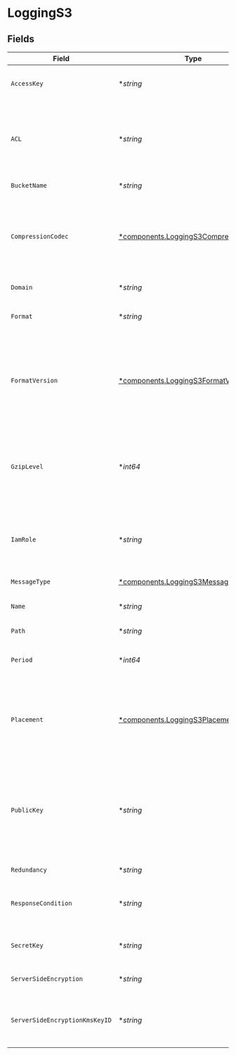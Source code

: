 # LoggingS3


## Fields

| Field                                                                                                                                                                                                                                                                            | Type                                                                                                                                                                                                                                                                             | Required                                                                                                                                                                                                                                                                         | Description                                                                                                                                                                                                                                                                      | Example                                                                                                                                                                                                                                                                          |
| -------------------------------------------------------------------------------------------------------------------------------------------------------------------------------------------------------------------------------------------------------------------------------- | -------------------------------------------------------------------------------------------------------------------------------------------------------------------------------------------------------------------------------------------------------------------------------- | -------------------------------------------------------------------------------------------------------------------------------------------------------------------------------------------------------------------------------------------------------------------------------- | -------------------------------------------------------------------------------------------------------------------------------------------------------------------------------------------------------------------------------------------------------------------------------- | -------------------------------------------------------------------------------------------------------------------------------------------------------------------------------------------------------------------------------------------------------------------------------- |
| `AccessKey`                                                                                                                                                                                                                                                                      | **string*                                                                                                                                                                                                                                                                        | :heavy_minus_sign:                                                                                                                                                                                                                                                               | The access key for your S3 account. Not required if `iam_role` is provided.                                                                                                                                                                                                      |                                                                                                                                                                                                                                                                                  |
| `ACL`                                                                                                                                                                                                                                                                            | **string*                                                                                                                                                                                                                                                                        | :heavy_minus_sign:                                                                                                                                                                                                                                                               | The access control list (ACL) specific request header. See the AWS documentation for [Access Control List (ACL) Specific Request Headers](https://docs.aws.amazon.com/AmazonS3/latest/API/mpUploadInitiate.html#initiate-mpu-acl-specific-request-headers) for more information. |                                                                                                                                                                                                                                                                                  |
| `BucketName`                                                                                                                                                                                                                                                                     | **string*                                                                                                                                                                                                                                                                        | :heavy_minus_sign:                                                                                                                                                                                                                                                               | The bucket name for S3 account.                                                                                                                                                                                                                                                  |                                                                                                                                                                                                                                                                                  |
| `CompressionCodec`                                                                                                                                                                                                                                                               | [*components.LoggingS3CompressionCodec](../../models/shared/loggings3compressioncodec.md)                                                                                                                                                                                        | :heavy_minus_sign:                                                                                                                                                                                                                                                               | The codec used for compressing your logs. Valid values are `zstd`, `snappy`, and `gzip`. Specifying both `compression_codec` and `gzip_level` in the same API request will result in an error.                                                                                   |                                                                                                                                                                                                                                                                                  |
| `Domain`                                                                                                                                                                                                                                                                         | **string*                                                                                                                                                                                                                                                                        | :heavy_minus_sign:                                                                                                                                                                                                                                                               | The domain of the Amazon S3 endpoint.                                                                                                                                                                                                                                            |                                                                                                                                                                                                                                                                                  |
| `Format`                                                                                                                                                                                                                                                                         | **string*                                                                                                                                                                                                                                                                        | :heavy_minus_sign:                                                                                                                                                                                                                                                               | A Fastly [log format string](https://docs.fastly.com/en/guides/custom-log-formats).                                                                                                                                                                                              | %h %l %u %t "%r" %&gt;s %b                                                                                                                                                                                                                                                       |
| `FormatVersion`                                                                                                                                                                                                                                                                  | [*components.LoggingS3FormatVersion](../../models/shared/loggings3formatversion.md)                                                                                                                                                                                              | :heavy_minus_sign:                                                                                                                                                                                                                                                               | The version of the custom logging format used for the configured endpoint. The logging call gets placed by default in `vcl_log` if `format_version` is set to `2` and in `vcl_deliver` if `format_version` is set to `1`.<br/>                                                   | 2                                                                                                                                                                                                                                                                                |
| `GzipLevel`                                                                                                                                                                                                                                                                      | **int64*                                                                                                                                                                                                                                                                         | :heavy_minus_sign:                                                                                                                                                                                                                                                               | The level of gzip encoding when sending logs (default `0`, no compression). Specifying both `compression_codec` and `gzip_level` in the same API request will result in an error.                                                                                                | 0                                                                                                                                                                                                                                                                                |
| `IamRole`                                                                                                                                                                                                                                                                        | **string*                                                                                                                                                                                                                                                                        | :heavy_minus_sign:                                                                                                                                                                                                                                                               | The Amazon Resource Name (ARN) for the IAM role granting Fastly access to S3. Not required if `access_key` and `secret_key` are provided.                                                                                                                                        |                                                                                                                                                                                                                                                                                  |
| `MessageType`                                                                                                                                                                                                                                                                    | [*components.LoggingS3MessageType](../../models/shared/loggings3messagetype.md)                                                                                                                                                                                                  | :heavy_minus_sign:                                                                                                                                                                                                                                                               | How the message should be formatted.                                                                                                                                                                                                                                             | classic                                                                                                                                                                                                                                                                          |
| `Name`                                                                                                                                                                                                                                                                           | **string*                                                                                                                                                                                                                                                                        | :heavy_minus_sign:                                                                                                                                                                                                                                                               | The name for the real-time logging configuration.                                                                                                                                                                                                                                | test-log-endpoint                                                                                                                                                                                                                                                                |
| `Path`                                                                                                                                                                                                                                                                           | **string*                                                                                                                                                                                                                                                                        | :heavy_minus_sign:                                                                                                                                                                                                                                                               | The path to upload logs to.                                                                                                                                                                                                                                                      |                                                                                                                                                                                                                                                                                  |
| `Period`                                                                                                                                                                                                                                                                         | **int64*                                                                                                                                                                                                                                                                         | :heavy_minus_sign:                                                                                                                                                                                                                                                               | How frequently log files are finalized so they can be available for reading (in seconds).                                                                                                                                                                                        | 3600                                                                                                                                                                                                                                                                             |
| `Placement`                                                                                                                                                                                                                                                                      | [*components.LoggingS3Placement](../../models/shared/loggings3placement.md)                                                                                                                                                                                                      | :heavy_minus_sign:                                                                                                                                                                                                                                                               | Where in the generated VCL the logging call should be placed. If not set, endpoints with `format_version` of 2 are placed in `vcl_log` and those with `format_version` of 1 are placed in `vcl_deliver`.<br/>                                                                    | null                                                                                                                                                                                                                                                                             |
| `PublicKey`                                                                                                                                                                                                                                                                      | **string*                                                                                                                                                                                                                                                                        | :heavy_minus_sign:                                                                                                                                                                                                                                                               | A PGP public key that Fastly will use to encrypt your log files before writing them to disk.                                                                                                                                                                                     | -----BEGIN PRIVATE KEY-----<br/>...<br/>-----END PRIVATE KEY-----<br/>                                                                                                                                                                                                           |
| `Redundancy`                                                                                                                                                                                                                                                                     | **string*                                                                                                                                                                                                                                                                        | :heavy_minus_sign:                                                                                                                                                                                                                                                               | The S3 redundancy level.                                                                                                                                                                                                                                                         |                                                                                                                                                                                                                                                                                  |
| `ResponseCondition`                                                                                                                                                                                                                                                              | **string*                                                                                                                                                                                                                                                                        | :heavy_minus_sign:                                                                                                                                                                                                                                                               | The name of an existing condition in the configured endpoint, or leave blank to always execute.                                                                                                                                                                                  | null                                                                                                                                                                                                                                                                             |
| `SecretKey`                                                                                                                                                                                                                                                                      | **string*                                                                                                                                                                                                                                                                        | :heavy_minus_sign:                                                                                                                                                                                                                                                               | The secret key for your S3 account. Not required if `iam_role` is provided.                                                                                                                                                                                                      |                                                                                                                                                                                                                                                                                  |
| `ServerSideEncryption`                                                                                                                                                                                                                                                           | **string*                                                                                                                                                                                                                                                                        | :heavy_minus_sign:                                                                                                                                                                                                                                                               | Set this to `AES256` or `aws:kms` to enable S3 Server Side Encryption.                                                                                                                                                                                                           |                                                                                                                                                                                                                                                                                  |
| `ServerSideEncryptionKmsKeyID`                                                                                                                                                                                                                                                   | **string*                                                                                                                                                                                                                                                                        | :heavy_minus_sign:                                                                                                                                                                                                                                                               | Optional server-side KMS Key Id. Must be set if `server_side_encryption` is set to `aws:kms` or `AES256`.                                                                                                                                                                        |                                                                                                                                                                                                                                                                                  |